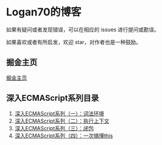# Logan70的博客

如果有疑问或者发现错误，可以在相应的 issues 进行提问或勘误。

如果喜欢或者有所启发，欢迎 star，对作者也是一种鼓励。

## 掘金主页

[掘金主页](https://juejin.im/user/5b722e476fb9a009d419cfde)

## 深入ECMAScript系列目录

1. [深入ECMAScript系列（一）：词法环境](https://github.com/logan70/Blog/issues/1)
2. [深入ECMAScript系列（二）：执行上下文](https://github.com/logan70/Blog/issues/2)
3. [深入ECMAScript系列（三）：闭包](https://github.com/logan70/Blog/issues/3)
4. [ 深入ECMAScript系列（四）：一次搞懂this](https://github.com/logan70/Blog/issues/4)